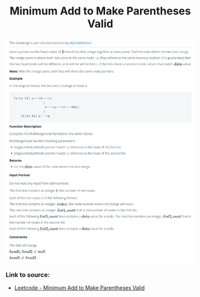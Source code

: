 <h1 align="center">Minimum Add to Make Parentheses Valid</h1>

![alt text](https://github.com/matthew01lokiet/Algorithmic-exercises/blob/main/z_description_images/Linked%20List/find_merge_point_of_two_lists.png?raw=true)

### Link to source: 
- <a href="https://leetcode.com/problems/minimum-add-to-make-parentheses-valid/">Leetcode - Minimum Add to Make Parentheses Valid</a>
